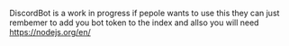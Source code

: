 DiscordBot is a work in progress if pepole wants to use this they can just rembemer to add you bot token to the index and allso you will need https://nodejs.org/en/
